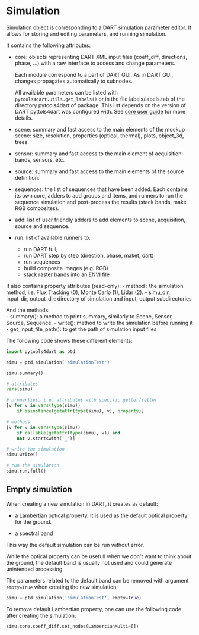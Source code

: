 # Simulation

Simulation object is corresponding to a DART simulation parameter editor.
It allows for storing
and editing parameters, and running simulation.

It contains the following
attributes:

  - core: objects representing DART XML input files (coeff_diff,
    directions, phase, ...) with a raw interface to access and change parameters.

    Each module correspond to a part of DART GUI. As in DART GUI, changes propagates
    automatically to subnodes. 
    
    All available parameters can be listed with `pytools4dart.utils.get_labels()` 
    or in the file labels/labels.tab of the directory pytools4dart of
    package. This list depends on the version of DART pyttols4dart was configured with.
    See [core user guide](#core) for more details.

  - scene: summary and fast access to the main elements of the mockup scene:
    size, resolution, properties (optical, thermal), plots, object_3d, trees.

  - sensor: summary and fast access to the main element of acquisition:
    bands, sensors, etc.

  - source: summary and fast access to the main elements of the source definition.

  - sequences: the list of sequences that have been added. 
    Each contains its own core, adders to add
    groups and items, and runners to run the sequence simulation and post-process
    the results (stack bands, make RGB composites).

  - add: list of user friendly adders to add elements to
    scene, acquisition, source and sequence.

  - run: list of available runners to:
    - run DART full, 
    - run DART step by step (direction, phase, maket, dart)
    - run sequences
    - build composite images (e.g. RGB)
    - stack raster bands into an ENVI file 
      
It also contains property attributes (read-only):
    - method : the simulation method, i.e. Flux Tracking (0), Monte Carlo (1), Lidar (2).
    - simu_dir, input_dir, output_dir: directory of simulation and input, output subdirectories
     

And the methods:    
    - summary(): a method to print summary, similarly to Scene, Sensor, Source, Sequence.
    - write(): method to write the simulation before running it
    - get_input_file_path(): to get the path of simulation input files
    
The following code shows these different elements:

```python
import pytools4dart as ptd

simu = ptd.simulation('simulationTest')

simu.summary()

# attributes
vars(simu)

# properties, i.e. attributes with specific getter/setter
[v for v in vars(type(simu))
    if isinstance(getattr(type(simu), v), property)]

# methods
[v for v in vars(type(simu))
    if callable(getattr(type(simu), v)) and
    not v.startswith('_')]

# write the simulation
simu.write()

# run the simulation
simu.run.full()

```

## Empty simulation

When creating a new simulation in DART, it creates as default:
 - a Lambertian optical property. It is used as the default optical property
 for the ground.
 
 - a spectral band

This way the default simulation can be run without error.

While the optical property can be usefull when we don't want to think about the ground,
the default band is usually not used and could generate unintended processing. 

The parameters related to the default band can be removed with argument `empty=True`
when creating the new simulation:

```python
simu = ptd.simulation('simulationTest', empty=True)
``` 

To remove default Lambertian property, one can use the following code 
after creating the simulation:

```python
simu.core.coeff_diff.set_nodes(LambertianMulti=[])
``` 
